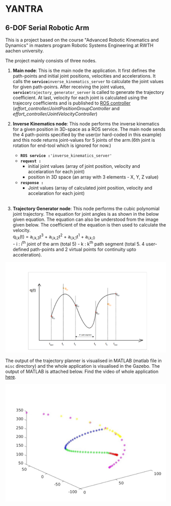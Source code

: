 # YANTRA
## 6-DOF Serial Robotic Arm


This is a project based on the course "Advanced Robotic Kinematics and Dynamics" in masters program Robotic Systems Engineering at RWTH aachen university. 

The project mainly consists of three nodes.
1. **Main node**: This is the main node the application. It first defines the path-points and initial joint positions, velocities and accelerations. It calls the **`service`**`inverse_kinematics_server` to calculate the joint values for given path-poinrs. After receiving the joint values, **`service`**`trajectory_generator_server` is called to generate the trajectory coefficient. At last, velocity for each joint is calculated using the trajecory coefficients and is published to [ROS controller] (*effort_controller/JointPositionGroupController* and *effort_controller/JointVelocityController*) <br/>

2. **Inverse Kinematics node**: This node performs the inverse kinematics for a given position in 3D-space as a ROS service. The main node sends the 4 path-points specified by the user(or hard-coded in this example) and this node returns joint-values for 5 joints of the arm.(6th joint is rotation for end-tool which is ignored for now.)
    - **`ROS service :`**`'inverse_kinematics_server'`
    - **`request :`**
        *   initial joint values (array of joint position, velocity and accelaration for each joint)
        *   position in 3D space (an array with 3 elements - X, Y, Z value)
    - **`response : `**
        *   Joint values (array of calculated joint position, velocity and accelaration for each joint)
	<br/>

3. **Trajectory Generator node**: This node performs the cubic polynomial joint trajectory. The equation for joint angles is as shown in the below given equation. The equation can also be understood from the image given below. The coefficient of the equation is then used to calculate the velocity. <br/>
       q<sub>i,k</sub>(t) = a<sub>i,k,3</sub>t<sup>3</sup> + a<sub>i,k,2</sub>t<sup>2</sup> + a<sub>i,k,1</sub>t<sup>1</sup> + a<sub>i,k,0</sub> <br/>
       - i : i<sup>th</sup> joint of the arm (total 5)
       - k : k<sup>th</sup> path segment (total 5. 4 user-defined path-points and 2 virtual points for continuity upto acceleration).

![Traj Eq](https://github.com/vishwas393/yantra/blob/controller_switching/misc/trajectory_image.png?raw=true "trajectory_equation")

The output of the trajectory planner is visualised in MATLAB (matlab file in `misc` directory) and the whole application is visualised in the Gazebo. The output of MATLAB is attached below. Find the video of whole application [here]. 

![MATLAB Plot](https://github.com/vishwas393/yantra/blob/controller_switching/misc/eepos_matlab_plot.jpg?raw=true "matlabplot")

[ROS controller]: http://wiki.ros.org/ros_control#Controllers
[here]: www.youtube.com
